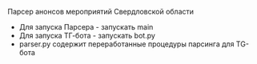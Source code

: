 Парсер анонсов мероприятий Свердловской области
- Для запуска Парсера - запускать main
- Для запуска ТГ-бота - запускать bot.py
- parser.py содержит переработанные процедуры парсинга для TG-бота

